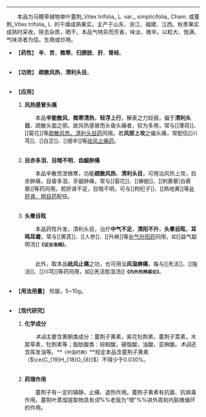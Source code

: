 ---

&emsp;&emsp;本品为马鞭草植物单叶蔓荆_Vitex trifolia_ L. var._ simplicifolia_ Cham. 或蔓荆_Vitex trifolia_ L. 的干燥成熟果实。主产于山东、浙江、福建、江西。秋季果实成熟时采收，除去杂质，晒干。本品气特异而芳香，味淡、微辛。以粒大、饱满、气味浓者为佳。生用或炒用。

- 【**药性**】
	**辛**、**苦**，**微寒**。**归膀胱**、**肝**、**胃经**。<br></br>

- 【**功效**】
	**疏散风热**，**清利头目**。<br></br>

- 【**应用**】
	1. **风热感冒头痛**
		
		&emsp;&emsp;本品**辛能散风**，**微寒清热**，**轻浮上行**，解表之力较弱，偏于**清利头目**、疏散头面之邪。故风热感冒而头昏头痛者，较为多用，常与[[薄荷]]、[[菊花]]等<ins>疏散风热、清利头目药</ins>同用。若**风邪上攻**之偏头痛，常配伍[[川芎]]、[[白芷]]、[[细辛]]等<ins>祛风止痛药</ins>。<br></br>
	
	2. **目赤多泪**，**目暗不明**，**齿龈肿痛**
		
		&emsp;&emsp;本品辛散苦泄微寒，功能**疏散风热**、**清利头目**，可用治风热上攻，目赤肿痛，目昏多泪，牙龈肿痛，常与[[菊花]]、[[蝉蜕]]、[[刺蒺藜|白蒺藜]]等药同用。若肝肾不足，目暗不明，可与[[枸杞子]]、[[熟地黄]]等<ins>补肝肾、明目药</ins>配伍。<br></br>
	
	3. **头晕目眩**
		
		&emsp;&emsp;本品药性升发，清利头目，治疗**中气不足**，**清阳不升**，**头晕目眩**，**耳鸣耳聋**，常与[[黄芪]]、[[人参]]、[[升麻]]等<ins>补气升阳药</ins>同用，如[[益气聪明汤]]**`《证治准绳》`**。<br></br>

		&emsp;&emsp;此外，取本品**祛风止痛**之功，也可用治**风湿痹痛**，每与[[羌活]]、[[独活]]、[[川芎]]等药同用，如[[羌活胜湿汤]]**`《内外伤辨惑论》`**。<br></br>

- 【**用法用量**】
	煎服，5~10g。<br></br>

- 【**现代研究**】
	1. **化学成分**
		
		&emsp;&emsp;<dfn>本品</dfn>主要含黄酮类成分：蔓荆子黄素，紫花牡荆素，蔓荆子蒿素，木犀草素，牡荆素等；脂肪酸类：棕榈酸，硬脂酸，油酸，亚麻酸。<dfn>本品</dfn>还含挥发油等。**`《中国药典》`**规定本品含蔓荆子黄素（$\ce{C_{19}H_{18}O_{8}}$）不得少于0.030%。<br></br>
	
	2. **药理作用**
		
		&emsp;&emsp;蔓荆子有一定的镇静、止痛、退热作用。蔓荆子黄素有抗菌、抗病毒作用。蔓荆叶蒸馏提取物具有<dfn>促</dfn>%%老版为“增”%%进外周和内脏微循环的作用。
